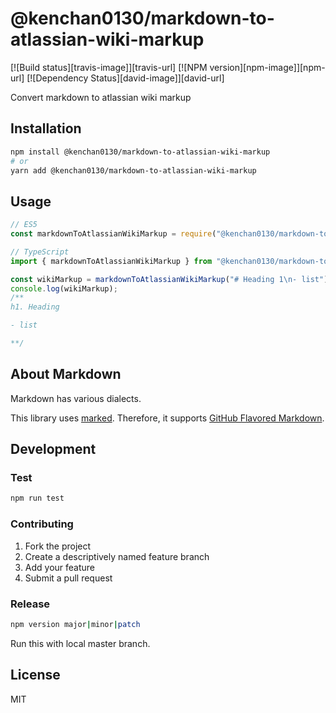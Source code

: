# @kenchan0130/markdown-to-atlassian-wiki-markup

<!-- TODO: fix references -->
[![Build status][travis-image]][travis-url]
[![NPM version][npm-image]][npm-url]
[![Dependency Status][david-image]][david-url]

Convert markdown to atlassian wiki markup

## Installation

```sh
npm install @kenchan0130/markdown-to-atlassian-wiki-markup
# or
yarn add @kenchan0130/markdown-to-atlassian-wiki-markup
```

## Usage

```js
// ES5
const markdownToAtlassianWikiMarkup = require("@kenchan0130/markdown-to-atlassian-wiki-markup");

// TypeScript
import { markdownToAtlassianWikiMarkup } from "@kenchan0130/markdown-to-atlassian-wiki-markup";
```

```js
const wikiMarkup = markdownToAtlassianWikiMarkup("# Heading 1\n- list");
console.log(wikiMarkup);
/**
h1. Heading

- list

**/
```

## About Markdown

Markdown has various dialects.

This library uses [marked](https://github.com/markedjs/marked).
Therefore, it supports [GitHub Flavored Markdown](https://github.github.com/gfm/).

## Development

### Test

```sh
npm run test
```

### Contributing

1. Fork the project
2. Create a descriptively named feature branch
3. Add your feature
4. Submit a pull request

### Release

```sh
npm version major|minor|patch
```

Run this with local master branch.

## License

MIT
